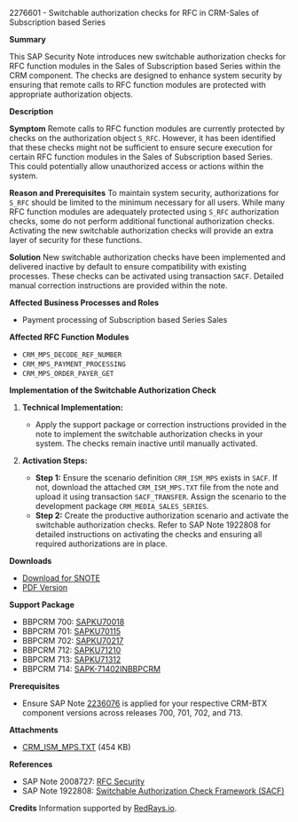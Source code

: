 2276601 - Switchable authorization checks for RFC in CRM-Sales of Subscription based Series

**Summary**

This SAP Security Note introduces new switchable authorization checks for RFC function modules in the Sales of Subscription based Series within the CRM component. The checks are designed to enhance system security by ensuring that remote calls to RFC function modules are protected with appropriate authorization objects.

**Description**

**Symptom**
Remote calls to RFC function modules are currently protected by checks on the authorization object `S_RFC`. However, it has been identified that these checks might not be sufficient to ensure secure execution for certain RFC function modules in the Sales of Subscription based Series. This could potentially allow unauthorized access or actions within the system.

**Reason and Prerequisites**
To maintain system security, authorizations for `S_RFC` should be limited to the minimum necessary for all users. While many RFC function modules are adequately protected using `S_RFC` authorization checks, some do not perform additional functional authorization checks. Activating the new switchable authorization checks will provide an extra layer of security for these functions.

**Solution**
New switchable authorization checks have been implemented and delivered inactive by default to ensure compatibility with existing processes. These checks can be activated using transaction `SACF`. Detailed manual correction instructions are provided within the note.

**Affected Business Processes and Roles**
- Payment processing of Subscription based Series Sales

**Affected RFC Function Modules**
- `CRM_MPS_DECODE_REF_NUMBER`
- `CRM_MPS_PAYMENT_PROCESSING`
- `CRM_MPS_ORDER_PAYER_GET`

**Implementation of the Switchable Authorization Check**
1. **Technical Implementation:**
   - Apply the support package or correction instructions provided in the note to implement the switchable authorization checks in your system. The checks remain inactive until manually activated.
   
2. **Activation Steps:**
   - **Step 1:** Ensure the scenario definition `CRM_ISM_MPS` exists in `SACF`. If not, download the attached `CRM_ISM_MPS.TXT` file from the note and upload it using transaction `SACF_TRANSFER`. Assign the scenario to the development package `CRM_MEDIA_SALES_SERIES`.
   - **Step 2:** Create the productive authorization scenario and activate the switchable authorization checks. Refer to SAP Note 1922808 for detailed instructions on activating the checks and ensuring all required authorizations are in place.

**Downloads**
- [Download for SNOTE](https://notesdownloads.sap.com/note/0040000013464292017)
- [PDF Version](https://me.sap.com/sap/support/sfm/notes/print/0002276601?language=en-US&token=AB61BA5283ABDF2595A3404E0296E152)

**Support Package**
- BBPCRM 700: [SAPKU70018](https://me.sap.com/supportpackage/SAPKU70018)
- BBPCRM 701: [SAPKU70115](https://me.sap.com/supportpackage/SAPKU70115)
- BBPCRM 702: [SAPKU70217](https://me.sap.com/supportpackage/SAPKU70217)
- BBPCRM 712: [SAPKU71210](https://me.sap.com/supportpackage/SAPKU71210)
- BBPCRM 713: [SAPKU71312](https://me.sap.com/supportpackage/SAPKU71312)
- BBPCRM 714: [SAPK-71402INBBPCRM](https://me.sap.com/supportpackage/SAPK-71402INBBPCRM)

**Prerequisites**
- Ensure SAP Note [2236076](https://me.sap.com/notes/2236076) is applied for your respective CRM-BTX component versions across releases 700, 701, 702, and 713.

**Attachments**
- [CRM_ISM_MPS.TXT](https://me.sap.com/sap/support/sapnotes/public/services/attachment.htm?iv_key=012006153200000349802016&iv_version=0001&iv_guid=6CAE8B27F6DB1ED68291CA4890EDCF36) (454 KB)

**References**
- SAP Note 2008727: [RFC Security](https://me.sap.com/notes/2008727)
- SAP Note 1922808: [Switchable Authorization Check Framework (SACF)](https://me.sap.com/notes/1922808)

**Credits**
Information supported by [RedRays.io](https://redrays.io).